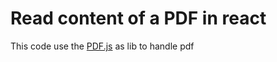 # Read content of a PDF in react

This code use the [PDF.js](https://mozilla.github.io/pdf.js/examples/) as lib to handle pdf
